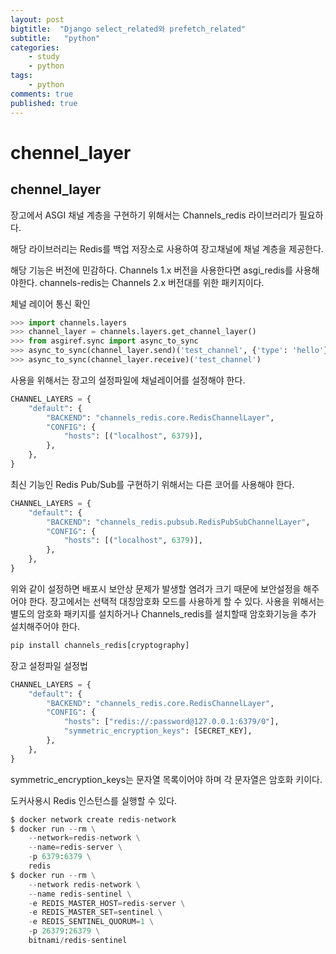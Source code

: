 ```yaml
---
layout: post
bigtitle:  "Django select_related와 prefetch_related"
subtitle:   "python"
categories:
    - study
    - python
tags:
    - python
comments: true
published: true
---
```

# chennel_layer

## chennel_layer

장고에서 ASGI 채널 계층을 구현하기 위해서는 Channels_redis 라이브러리가 필요하다.

해당 라이브러리는 Redis를 백업 저장소로 사용하여 장고채널에 채널 계층을 제공한다.

해당 기능은 버전에 민감하다. Channels 1.x 버전을 사용한다면 asgi_redis를 사용해야한다.
channels-redis는 Channels 2.x 버전대를 위한 패키지이다.

체널 레이어 통신 확인
```python
>>> import channels.layers
>>> channel_layer = channels.layers.get_channel_layer()
>>> from asgiref.sync import async_to_sync
>>> async_to_sync(channel_layer.send)('test_channel', {'type': 'hello'})
>>> async_to_sync(channel_layer.receive)('test_channel')
```

사용을 위해서는 장고의 설정파일에 채널레이어를 설정해야 한다.
```python
CHANNEL_LAYERS = {
    "default": {
        "BACKEND": "channels_redis.core.RedisChannelLayer",
        "CONFIG": {
            "hosts": [("localhost", 6379)],
        },
    },
}
```

최신 기능인 Redis Pub/Sub를 구현하기 위해서는 다른 코어를 사용해야 한다.
```python
CHANNEL_LAYERS = {
    "default": {
        "BACKEND": "channels_redis.pubsub.RedisPubSubChannelLayer",
        "CONFIG": {
            "hosts": [("localhost", 6379)],
        },
    },
}
```

위와 같이 설정하면 배포시 보안상 문제가 발생할 염려가 크기 때문에 보안설정을 해주어야 한다.
장고에서는 선택적 대칭암호화 모드를 사용하게 할 수 있다.
사용을 위해서는 별도의 암호화 패키지를 설치하거나 Channels_redis를 설치할때 암호화기능을 추가 설치해주어야 한다.
```python
pip install channels_redis[cryptography]
```
장고 설정파일 설정법
```python
CHANNEL_LAYERS = {
    "default": {
        "BACKEND": "channels_redis.core.RedisChannelLayer",
        "CONFIG": {
            "hosts": ["redis://:password@127.0.0.1:6379/0"],
            "symmetric_encryption_keys": [SECRET_KEY],
        },
    },
}
```
symmetric_encryption_keys는 문자열 목록이어야 하며 각 문자열은 암호화 키이다.


도커사용시 Redis 인스턴스를 실행할 수 있다.
```python
$ docker network create redis-network
$ docker run --rm \
    --network=redis-network \
    --name=redis-server \
    -p 6379:6379 \
    redis
$ docker run --rm \
    --network redis-network \
    --name redis-sentinel \
    -e REDIS_MASTER_HOST=redis-server \
    -e REDIS_MASTER_SET=sentinel \
    -e REDIS_SENTINEL_QUORUM=1 \
    -p 26379:26379 \
    bitnami/redis-sentinel
```

